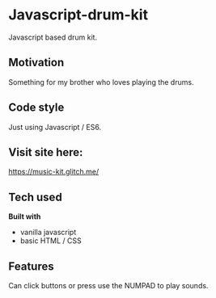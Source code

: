 # Javascript-drum-kit
Javascript based drum kit.  

## Motivation
Something for my brother who loves playing the drums. 

## Code style
Just using Javascript / ES6. 

## Visit site here:
https://music-kit.glitch.me/

## Tech used

<b>Built with</b>
- vanilla javascript
- basic HTML / CSS

## Features
Can click buttons or press use the NUMPAD to play sounds.
